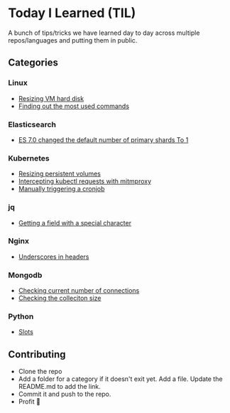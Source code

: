 # Today I Learned (TIL)

A bunch of tips/tricks we have learned day to day across multiple repos/languages and putting them in public.

## Categories

### Linux

- [Resizing VM hard disk](linux/resizing_vm_hard_disk.md)
- [Finding out the most used commands](linux/finding_out_most_used_commands.md)

### Elasticsearch

- [ES 7.0 changed the default number of primary shards To 1](elasticsearch/es_7_0_default_number_of_primary_shards.md)

### Kubernetes

- [Resizing persistent volumes](kubernetes/resizing_pv.md)
- [Intercepting kubectl requests with mitmproxy](kubernetes/intercepting_kubectl_requests.md)
- [Manually triggering a cronjob](kubernetes/triggering_cronjobs_manually.md)

### jq

- [Getting a field with a special character](jq/getting_a_field_with_a_special_character.md)

### Nginx

- [Underscores in headers](nginx/underscores_in_headers.md)

### Mongodb

- [Checking current number of connections](mongodb/current_active_connections.md)
- [Checking the colleciton size](mongodb/print_collection_size.md)

### Python

- [Slots](python/slots.md)

## Contributing

- Clone the repo
- Add a folder for a category if it doesn't exit yet. Add a file. Update the README.md to add the link.
- Commit it and push to the repo.
- Profit 🥳
